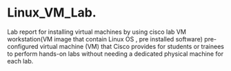 # Linux_VM_Lab.
Lab report for installing virtual machines by using  cisco lab VM workstation(VM image that contain Linux OS , pre installed software) pre-configured virtual machine (VM) that Cisco provides for students or trainees to perform hands-on labs without needing a dedicated physical machine for each lab.
